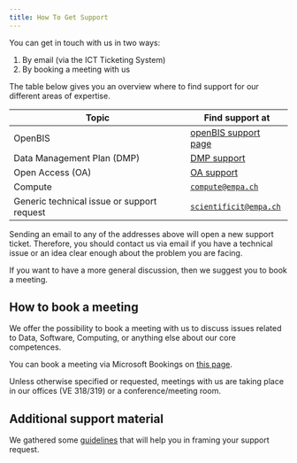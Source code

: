```yaml
---
title: How To Get Support
---
```


You can get in touch with us in two ways:

1. By email (via the ICT Ticketing System)
2. By booking a meeting with us

The table below gives you an overview where to find support for our different areas of expertise.

| Topic                                      | Find support at                                                         |
| ------------------------------------------ | ----------------------------------------------------------------------- |
| OpenBIS                                    | [openBIS support page](/research-data-management/openbis/support)                            |
| Data Management Plan (DMP)                 | [DMP support](/research-data-management/data_management_plan#dmp-templates-and-support)      |
| Open Access (OA)                           | [OA support](/research-data-management/open_access#support)                                  |
| Compute                                    | [`compute@empa.ch`](mailto:compute@empa.ch)                             |
| Generic technical issue or support request | [`scientificit@empa.ch`](mailto:scientificit@empa.ch)                   |

Sending an email to any of the addresses above will open a new support ticket.
Therefore, you should contact us via email if you have a technical issue or an idea clear enough about the problem you are facing.

If you want to have a more general discussion, then we suggest you to book a meeting.

## How to book a meeting

We offer the possibility to book a meeting with us to discuss issues related to Data, Software, Computing, or anything else about our core competences.

You can book a meeting via Microsoft Bookings on [this page](https://outlook.office365.com/book/ScientificITSupport@empa.ch/).

Unless otherwise specified or requested, meetings with us are taking place in our offices (VE 318/319) or a conference/meeting room.

## Additional support material

We gathered some [guidelines](/support/guidelines) that will help you in framing your support request.
